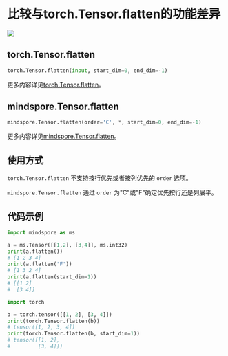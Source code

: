 # 比较与torch.Tensor.flatten的功能差异

<a href="https://gitee.com/mindspore/docs/blob/master/docs/mindspore/source_zh_cn/note/api_mapping/pytorch_diff/TensorFlatten.md" target="_blank"><img src="https://mindspore-website.obs.cn-north-4.myhuaweicloud.com/website-images/master/resource/_static/logo_source.png"></a>

## torch.Tensor.flatten

```python
torch.Tensor.flatten(input, start_dim=0, end_dim=-1)
```

更多内容详见[torch.Tensor.flatten](https://pytorch.org/docs/1.5.0/tensors.html#torch.Tensor.flatten)。

## mindspore.Tensor.flatten

```python
mindspore.Tensor.flatten(order='C', *, start_dim=0, end_dim=-1)
```

更多内容详见[mindspore.Tensor.flatten](https://www.mindspore.cn/docs/zh-CN/master/api_python/mindspore/Tensor/mindspore.Tensor.flatten.html#mindspore.Tensor.flatten)。

## 使用方式

`torch.Tensor.flatten` 不支持按行优先或者按列优先的 `order` 选项。

`mindspore.Tensor.flatten` 通过 `order` 为"C"或"F"确定优先按行还是列展平。

## 代码示例

```python
import mindspore as ms

a = ms.Tensor([[1,2], [3,4]], ms.int32)
print(a.flatten())
# [1 2 3 4]
print(a.flatten('F'))
# [1 3 2 4]
print(a.flatten(start_dim=1))
# [[1 2]
#  [3 4]]

import torch

b = torch.tensor([[1, 2], [3, 4]])
print(torch.Tensor.flatten(b))
# tensor([1, 2, 3, 4])
print(torch.Tensor.flatten(b, start_dim=1))
# tensor([[1, 2],
#         [3, 4]])
```
